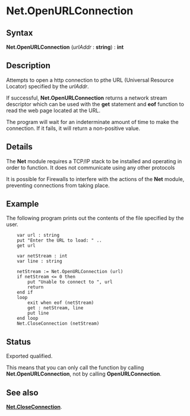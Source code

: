 
# Net.OpenURLConnection

## Syntax
**Net.OpenURLConnection** (_urlAddr_ : **string**) : **int**

## Description
Attempts to open a http connection to pthe URL (Universal Resource Locator) specified by the _urlAddr_.

If successful, **Net.OpenURLConnection** returns a network stream descriptor which can be used with the **get** statement and **eof** function to read the web page located at the URL.

The program will wait for an indeterminate amount of time to make the connection. If it fails, it will return a non-positive value.


## Details
The **Net** module requires a TCP/IP stack to be installed and operating in order to function. It does not communicate using any other protocols

It is possible for Firewalls to interfere with the actions of the **Net** module, preventing connections from taking place.


## Example
The following program prints out the contents of the file specified by the user.

        var url : string
        put "Enter the URL to load: " ..
        get url 
        
        var netStream : int
        var line : string
        
        netStream := Net.OpenURLConnection (url)
        if netStream <= 0 then
            put "Unable to connect to ", url
            return
        end if
        loop
            exit when eof (netStream)
            get : netStream, line
            put line
        end loop
        Net.CloseConnection (netStream)
## Status
Exported qualified.

This means that you can only call the function by calling **Net.OpenURLConnection**, not by calling **OpenURLConnection**.


## See also
**[Net.CloseConnection](net_closeconnection.html)**.

